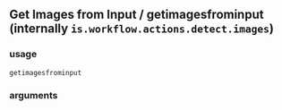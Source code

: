 
## Get Images from Input / getimagesfrominput (internally `is.workflow.actions.detect.images`)


### usage
`getimagesfrominput `

### arguments

